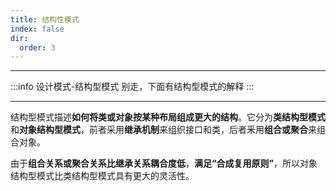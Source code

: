 ```yaml
---
title: 结构性模式
index: false
dir:
  order: 3
---
```


---

:::info
设计模式-结构型模式 别走，下面有结构型模式的解释
:::

---

<Catalog />

结构型模式描述**如何将类或对象按某种布局组成更大的结构**。它分为**类结构型模式**和**对象结构型模式**，前者采用**继承机制**来组织接口和类，后者釆用**组合或聚合**来组合对象。

由于**组合关系或聚合关系比继承关系耦合度低**，**满足“合成复用原则”**，所以对象结构型模式比类结构型模式具有更大的灵活性。